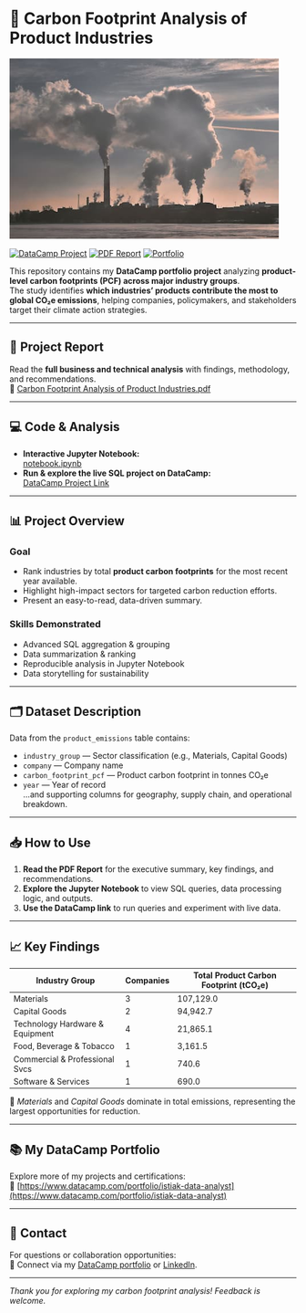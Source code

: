 # 🌱 Carbon Footprint Analysis of Product Industries

![Carbon Footprint Analysis](pollution.jpg) <!-- Replace with your own project screenshot or relevant image -->

[![DataCamp Project](https://img.shields.io/badge/DataCamp-Project-blue?logo=datacamp&logoColor=white)](https://www.datacamp.com/datalab/w/3dcff19d-eb2c-4951-80f7-a5ac08c37141/edit)
[![PDF Report](https://img.shields.io/badge/Report-PDF-orange?logo=adobeacrobatreader&logoColor=white)](Carbon%20Footprint%20Analysis%20of%20Product%20Industries.pdf)
[![Portfolio](https://img.shields.io/badge/Portfolio-istiak--data--analyst-brightgreen)](https://www.datacamp.com/portfolio/istiak-data-analyst)

This repository contains my **DataCamp portfolio project** analyzing **product-level carbon footprints (PCF) across major industry groups**.  
The study identifies **which industries’ products contribute the most to global CO₂e emissions**, helping companies, policymakers, and stakeholders target their climate action strategies.

---

## 📄 Project Report
Read the **full business and technical analysis** with findings, methodology, and recommendations.  
📑 [Carbon Footprint Analysis of Product Industries.pdf](Carbon%20Footprint%20Analysis%20of%20Product%20Industries.pdf)

---

## 💻 Code & Analysis
- **Interactive Jupyter Notebook:**  
  [notebook.ipynb](notebook.ipynb)
- **Run & explore the live SQL project on DataCamp:**  
  [DataCamp Project Link](https://www.datacamp.com/datalab/w/3dcff19d-eb2c-4951-80f7-a5ac08c37141/edit)

---

## 📊 Project Overview

### **Goal**
- Rank industries by total **product carbon footprints** for the most recent year available.
- Highlight high-impact sectors for targeted carbon reduction efforts.
- Present an easy-to-read, data-driven summary.

### **Skills Demonstrated**
- Advanced SQL aggregation & grouping
- Data summarization & ranking
- Reproducible analysis in Jupyter Notebook
- Data storytelling for sustainability

---

## 🗂 Dataset Description
Data from the `product_emissions` table contains:
- `industry_group` — Sector classification (e.g., Materials, Capital Goods)
- `company` — Company name
- `carbon_footprint_pcf` — Product carbon footprint in tonnes CO₂e
- `year` — Year of record  
…and supporting columns for geography, supply chain, and operational breakdown.

---

## 📥 How to Use

1. **Read the PDF Report** for the executive summary, key findings, and recommendations.  
2. **Explore the Jupyter Notebook** to view SQL queries, data processing logic, and outputs.  
3. **Use the DataCamp link** to run queries and experiment with live data.

---

## 📈 Key Findings

| Industry Group                  | Companies | Total Product Carbon Footprint (tCO₂e) |
|----------------------------------|-----------|----------------------------------------|
| Materials                       | 3         | 107,129.0                              |
| Capital Goods                   | 2         | 94,942.7                               |
| Technology Hardware & Equipment | 4         | 21,865.1                               |
| Food, Beverage & Tobacco        | 1         | 3,161.5                                |
| Commercial & Professional Svcs  | 1         | 740.6                                  |
| Software & Services             | 1         | 690.0                                  |

📌 *Materials* and *Capital Goods* dominate in total emissions, representing the largest opportunities for reduction.

---

## 📚 My DataCamp Portfolio
Explore more of my projects and certifications:  
🔗 [https://www.datacamp.com/portfolio/istiak-data-analyst](https://www.datacamp.com/portfolio/istiak-data-analyst)

---

## 📧 Contact
For questions or collaboration opportunities:  
📩 Connect via my [DataCamp portfolio](https://www.datacamp.com/portfolio/istiak-data-analyst) or [LinkedIn](https://www.linkedin.com/in/istiak-data-analyst/).

---

*Thank you for exploring my carbon footprint analysis! Feedback is welcome.*


